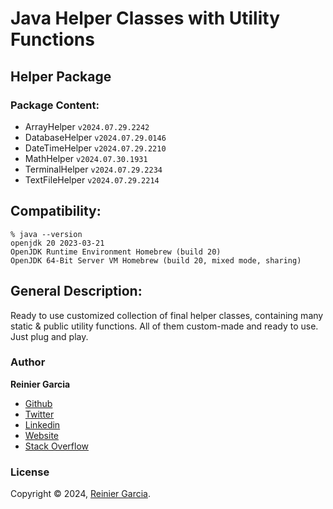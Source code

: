 # Java Helper Classes with Utility Functions

## Helper Package

### Package Content:

- ArrayHelper `v2024.07.29.2242`
- DatabaseHelper `v2024.07.29.0146`
- DateTimeHelper `v2024.07.29.2210`
- MathHelper `v2024.07.30.1931`
- TerminalHelper `v2024.07.29.2234`
- TextFileHelper `v2024.07.29.2214`

## Compatibility:

```
% java --version
openjdk 20 2023-03-21
OpenJDK Runtime Environment Homebrew (build 20)
OpenJDK 64-Bit Server VM Homebrew (build 20, mixed mode, sharing)
```

## General Description:

Ready to use customized collection of final helper classes, containing many static & public utility functions. All of
them custom-made and ready to use. Just plug and play.

### Author

**Reinier Garcia**

* [Github](https://github.com/reymillenium)
* [Twitter](https://twitter.com/ReinierGarciaR)
* [Linkedin](https://www.linkedin.com/in/reiniergarcia/)
* [Website](https://www.reiniergarcia.dev/)
* [Stack Overflow](https://stackoverflow.com/users/9616949/reinier-garcia)

### License

Copyright © 2024, [Reinier Garcia](https://github.com/reymillenium).


